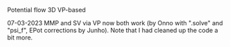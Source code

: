 Potential flow 3D VP-based

07-03-2023 MMP and SV via VP now both work (by Onno with ".solve" and "psi_f", EPot corrections by Junho). Note that I had cleaned up the code a bit more.



